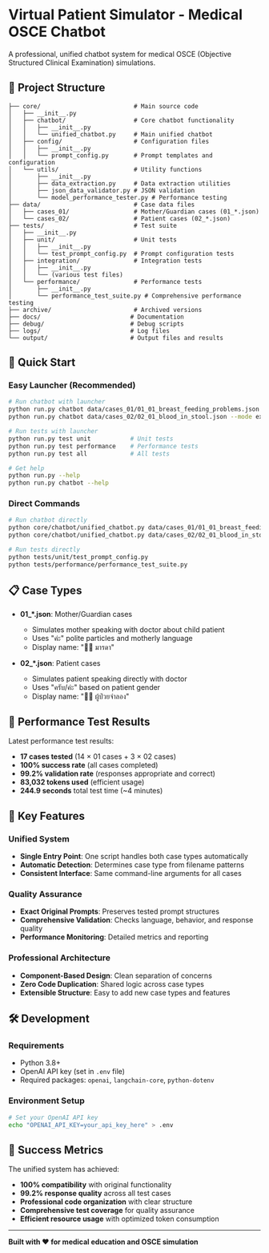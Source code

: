 # Virtual Patient Simulator - Medical OSCE Chatbot

A professional, unified chatbot system for medical OSCE (Objective Structured Clinical Examination) simulations.

## 📁 Project Structure

```
├── core/                          # Main source code
│   ├── __init__.py
│   ├── chatbot/                   # Core chatbot functionality
│   │   ├── __init__.py
│   │   └── unified_chatbot.py     # Main unified chatbot
│   ├── config/                    # Configuration files
│   │   ├── __init__.py
│   │   └── prompt_config.py       # Prompt templates and configuration
│   └── utils/                     # Utility functions
│       ├── __init__.py
│       ├── data_extraction.py     # Data extraction utilities
│       ├── json_data_validator.py # JSON validation
│       └── model_performance_tester.py # Performance testing
├── data/                          # Case data files
│   ├── cases_01/                  # Mother/Guardian cases (01_*.json)
│   └── cases_02/                  # Patient cases (02_*.json)
├── tests/                         # Test suite
│   ├── __init__.py
│   ├── unit/                      # Unit tests
│   │   ├── __init__.py
│   │   └── test_prompt_config.py  # Prompt configuration tests
│   ├── integration/               # Integration tests
│   │   ├── __init__.py
│   │   └── (various test files)
│   └── performance/               # Performance tests
│       ├── __init__.py
│       └── performance_test_suite.py # Comprehensive performance testing
├── archive/                       # Archived versions
├── docs/                         # Documentation
├── debug/                        # Debug scripts
├── logs/                         # Log files
└── output/                       # Output files and results
```

## 🚀 Quick Start

### Easy Launcher (Recommended)
```bash
# Run chatbot with launcher
python run.py chatbot data/cases_01/01_01_breast_feeding_problems.json
python run.py chatbot data/cases_02/02_01_blood_in_stool.json --mode exam

# Run tests with launcher
python run.py test unit           # Unit tests
python run.py test performance    # Performance tests
python run.py test all            # All tests

# Get help
python run.py --help
python run.py chatbot --help
```

### Direct Commands
```bash
# Run chatbot directly
python core/chatbot/unified_chatbot.py data/cases_01/01_01_breast_feeding_problems.json
python core/chatbot/unified_chatbot.py data/cases_02/02_01_blood_in_stool.json --mode exam

# Run tests directly
python tests/unit/test_prompt_config.py
python tests/performance/performance_test_suite.py
```

## 📋 Case Types

- **01_*.json**: Mother/Guardian cases 
  - Simulates mother speaking with doctor about child patient
  - Uses "ค่ะ" polite particles and motherly language
  - Display name: "👩‍⚕️ มารดา"

- **02_*.json**: Patient cases
  - Simulates patient speaking directly with doctor
  - Uses "ครับ/ค่ะ" based on patient gender
  - Display name: "👩‍⚕️ ผู้ป่วยจำลอง"

## 🧪 Performance Test Results

Latest performance test results:
- **17 cases tested** (14 × 01 cases + 3 × 02 cases)
- **100% success rate** (all cases completed)
- **99.2% validation rate** (responses appropriate and correct)
- **83,032 tokens used** (efficient usage)
- **244.9 seconds** total test time (~4 minutes)

## 🎯 Key Features

### Unified System
- **Single Entry Point**: One script handles both case types automatically
- **Automatic Detection**: Determines case type from filename patterns
- **Consistent Interface**: Same command-line arguments for all cases

### Quality Assurance
- **Exact Original Prompts**: Preserves tested prompt structures
- **Comprehensive Validation**: Checks language, behavior, and response quality
- **Performance Monitoring**: Detailed metrics and reporting

### Professional Architecture
- **Component-Based Design**: Clean separation of concerns
- **Zero Code Duplication**: Shared logic across case types
- **Extensible Structure**: Easy to add new case types and features

## 🛠️ Development

### Requirements
- Python 3.8+
- OpenAI API key (set in `.env` file)
- Required packages: `openai`, `langchain-core`, `python-dotenv`

### Environment Setup
```bash
# Set your OpenAI API key
echo "OPENAI_API_KEY=your_api_key_here" > .env
```

## 🎉 Success Metrics

The unified system has achieved:
- **100% compatibility** with original functionality
- **99.2% response quality** across all test cases
- **Professional code organization** with clear structure
- **Comprehensive test coverage** for quality assurance
- **Efficient resource usage** with optimized token consumption

---

**Built with ❤️ for medical education and OSCE simulation**
